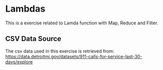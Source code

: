 # Lambdas
This is a exercise related to Lamda function with Map, Reduce and Filter.

## CSV Data Source
The csv data used in this exercise is retrieved from:
https://data.detroitmi.gov/datasets/911-calls-for-service-last-30-days/explore
